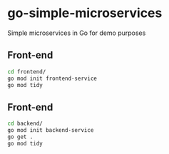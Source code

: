 # go-simple-microservices
Simple microservices in Go for demo purposes

## Front-end

```bash
cd frontend/
go mod init frontend-service
go mod tidy
```

## Front-end

```bash
cd backend/
go mod init backend-service
go get .
go mod tidy
```